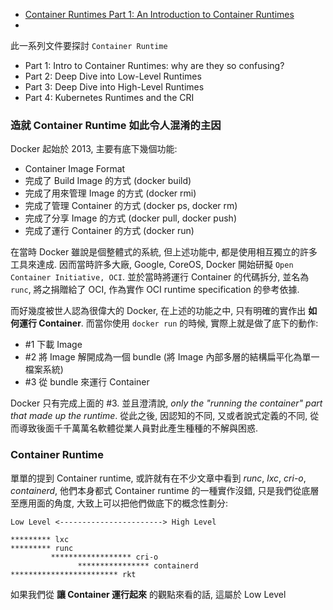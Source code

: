
- [Container Runtimes Part 1: An Introduction to Container Runtimes](https://www.ianlewis.org/en/container-runtimes-part-1-introduction-container-r)
- [](https://www.ianlewis.org/en/container-runtimes-part-2-anatomy-low-level-contai)

此一系列文件要探討 `Container Runtime`

- Part 1: Intro to Container Runtimes: why are they so confusing?
- Part 2: Deep Dive into Low-Level Runtimes
- Part 3: Deep Dive into High-Level Runtimes
- Part 4: Kubernetes Runtimes and the CRI

### 造就 Container Runtime 如此令人混淆的主因

Docker 起始於 2013, 主要有底下幾個功能:

* Container Image Format
* 完成了 Build Image 的方式 (docker build)
* 完成了用來管理 Image 的方式 (docker rmi)
* 完成了管理 Container 的方式 (docker ps, docker rm)
* 完成了分享 Image 的方式 (docker pull, docker push)
* 完成了運行 Container 的方式 (docker run)

在當時 Docker 雖說是個整體式的系統, 但上述功能中, 都是使用相互獨立的許多工具來達成. 因而當時許多大廠, Google, CoreOS, Docker 開始研擬 `Open Container Initiative, OCI`. 並於當時將運行 Container 的代碼拆分, 並名為 `runc`, 將之捐贈給了 OCI, 作為實作 OCI runtime specification 的參考依據.

而好幾度被世人認為很偉大的 Docker, 在上述的功能之中, 只有明確的實作出 **如何運行 Container**. 而當你使用 `docker run` 的時候, 實際上就是做了底下的動作:

- #1 下載 Image
- #2 將 Image 解開成為一個 bundle (將 Image 內部多層的結構扁平化為單一檔案系統)
- #3 從 bundle 來運行 Container

Docker 只有完成上面的 #3. 並且澄清說, *only the "running the container" part that made up the runtime*. 從此之後, 因認知的不同, 又或者說式定義的不同, 從而導致後面千千萬萬名軟體從業人員對此產生種種的不解與困惑.


### Container Runtime

單單的提到 Container runtime, 或許就有在不少文章中看到 *runc*, *lxc*, *cri-o*, *containerd*, 他們本身都式 Container runtime 的一種實作沒錯, 只是我們從底層至應用面的角度, 大致上可以把他們做底下的概念性劃分:

```
Low Level <-----------------------> High Level

********* lxc
********* runc
         ****************** cri-o
               **************** containerd
************************ rkt
```

如果我們從 **讓 Container 運行起來** 的觀點來看的話, 這屬於 Low Level

